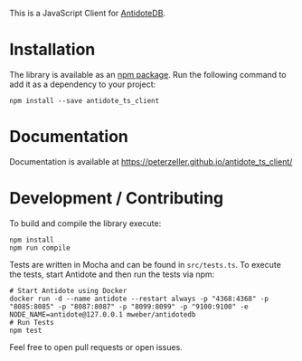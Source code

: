 This is a JavaScript Client for [AntidoteDB](http://antidotedb.eu/).

# Installation

The library is available as an [npm package](https://www.npmjs.com/package/antidote_ts_client).
Run the following command to add it as a dependency to your project:

    npm install --save antidote_ts_client

# Documentation

Documentation is available at https://peterzeller.github.io/antidote_ts_client/


# Development / Contributing
  
To build and compile the library execute:

    npm install
    npm run compile
   
Tests are written in Mocha and can be found in `src/tests.ts`.
To execute the tests, start Antidote and then run the tests via npm: 

    # Start Antidote using Docker
    docker run -d --name antidote --restart always -p "4368:4368" -p "8085:8085" -p "8087:8087" -p "8099:8099" -p "9100:9100" -e NODE_NAME=antidote@127.0.0.1 mweber/antidotedb
    # Run Tests
    npm test
   
Feel free to open pull requests or open issues.